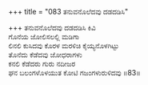 +++
title = "083 ತನುವನೊಲೆದವು ದಡದಡಿಸಿ"

+++
ತನುವನೊಲೆದವು ದಡದಡಿಸಿ ಕಿವಿ  
ಗೊನೆಯ ಜೋಲಿಸಲಲ್ಲಿ ಮಡಿಗಾ  
ಲಿನಲಿ ಕುಸಿದವು ಕೊರಳ ಮರಳಿಚಿ ಕೈಯ್ಯನೊಳಗಿಟ್ಟು  
ತೊನೆದು ಕೆಡೆದವು ಜೋಧರಾಗಳು  
ಕನಲಿ ಕೆಡೆದರು ಗುರು ನದೀಜರ  
ಘನ ಬಲಂಗಳೊಳಯುತ ಕೋಟಿ ಗಜಂಗಳುರುಳಿದವು     ॥83॥